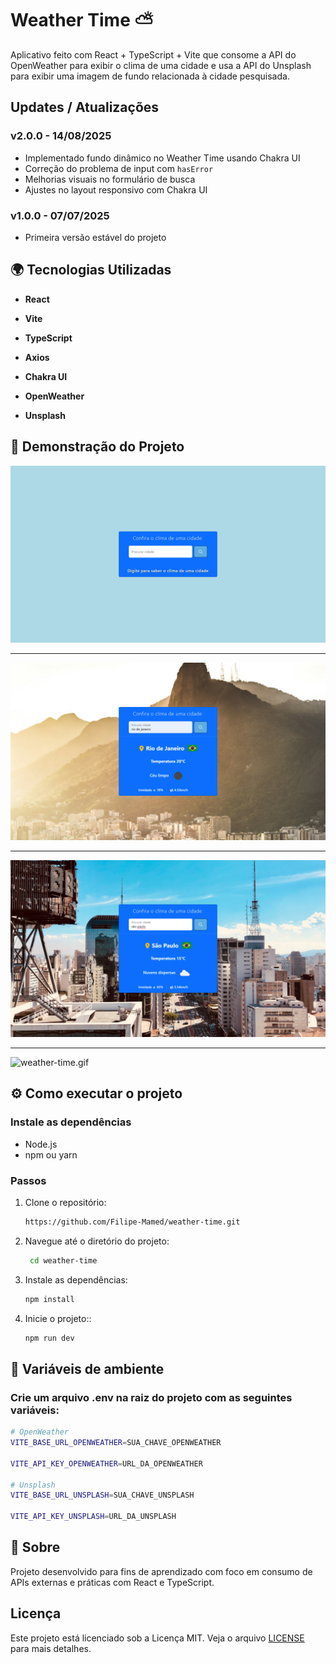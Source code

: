 # Weather Time ⛅️

Aplicativo feito com React + TypeScript + Vite que consome a API do OpenWeather para exibir o clima de uma cidade e usa a API do Unsplash para exibir uma imagem de fundo relacionada à cidade pesquisada.

## Updates / Atualizações

### v2.0.0 - 14/08/2025
- Implementado fundo dinâmico no Weather Time usando Chakra UI
- Correção do problema de input com `hasError`
- Melhorias visuais no formulário de busca
- Ajustes no layout responsivo com Chakra UI

### v1.0.0 - 07/07/2025
- Primeira versão estável do projeto

## 🌍 Tecnologias Utilizadas

- **React**

- **Vite**

- **TypeScript**

- **Axios**

- **Chakra UI**

- **OpenWeather**

- **Unsplash**


## 🎨 Demonstração do Projeto

![Image01](./public/imgs/Img(01).png)

<hr/>

![Image02](./public/imgs/Img(02).png)

<hr/>

![Image03](./public/imgs/Img(03).png)

<hr/>

![weather-time.gif](./public//imgs//weather-time.gif)


## ⚙️ Como executar o projeto

### Instale as dependências

- Node.js
- npm ou yarn

### Passos

1. Clone o repositório:
   ```bash
   https://github.com/Filipe-Mamed/weather-time.git
   ```

2. Navegue até o diretório do projeto: 
    ```bash
     cd weather-time
    ```

3. Instale as dependências:
   ```bash
   npm install
   ```
   
5. Inicie o projeto::
    ```bash
    npm run dev
    ```

## 📂 Variáveis de ambiente

### Crie um arquivo .env na raiz do projeto com as seguintes variáveis:

```bash
# OpenWeather
VITE_BASE_URL_OPENWEATHER=SUA_CHAVE_OPENWEATHER

VITE_API_KEY_OPENWEATHER=URL_DA_OPENWEATHER

# Unsplash
VITE_BASE_URL_UNSPLASH=SUA_CHAVE_UNSPLASH

VITE_API_KEY_UNSPLASH=URL_DA_UNSPLASH
```


## 📄 Sobre

Projeto desenvolvido para fins de aprendizado com foco em consumo de APIs externas e práticas com React e TypeScript.

## Licença

Este projeto está licenciado sob a Licença MIT. Veja o arquivo [LICENSE](LICENSE) para mais detalhes.
